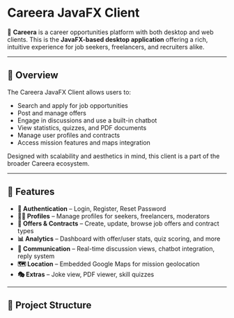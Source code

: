 # Careera JavaFX Client

🌟 **Careera** is a career opportunities platform with both desktop and web clients. This is the **JavaFX-based desktop application** offering a rich, intuitive experience for job seekers, freelancers, and recruiters alike.

---

## 📌 Overview

The Careera JavaFX Client allows users to:

- Search and apply for job opportunities
- Post and manage offers
- Engage in discussions and use a built-in chatbot
- View statistics, quizzes, and PDF documents
- Manage user profiles and contracts
- Access mission features and maps integration

Designed with scalability and aesthetics in mind, this client is a part of the broader Careera ecosystem.

---

## 🧩 Features

- **🔐 Authentication** – Login, Register, Reset Password  
- **🧑‍💼 Profiles** – Manage profiles for seekers, freelancers, moderators  
- **📄 Offers & Contracts** – Create, update, browse job offers and contract types  
- **📊 Analytics** – Dashboard with offer/user stats, quiz scoring, and more  
- **💬 Communication** – Real-time discussion views, chatbot integration, reply system  
- **🗺 Location** – Embedded Google Maps for mission geolocation  
- **🎭 Extras** – Joke view, PDF viewer, skill quizzes  

---

## 📁 Project Structure

